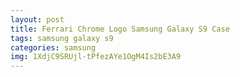 ```yaml
---
layout: post
title: Ferrari Chrome Logo Samsung Galaxy S9 Case
tags: samsung galaxy s9
categories: samsung
img: 1XdjC9SRUjl-tPfezAYe1OgM4Is2bE3A9
---
```

